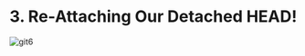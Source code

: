 # 3. Re-Attaching Our Detached HEAD!

![git6](https://user-images.githubusercontent.com/50626798/230005258-9d97d3aa-a074-4262-9fca-0dbe7148a117.png)
